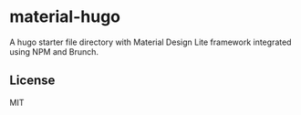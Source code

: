 # material-hugo
A hugo starter file directory with Material Design Lite framework integrated using NPM and Brunch.

## License
MIT
